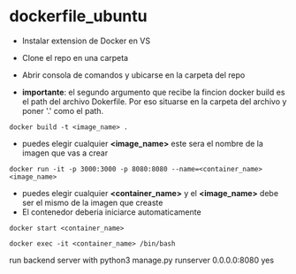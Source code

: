 # dockerfile_ubuntu

+ Instalar extension de Docker en VS
+ Clone el repo en una carpeta
+ Abrir consola de comandos y ubicarse en la carpeta del repo

+ __importante__: el segundo argumento que recibe la fincion docker build es el path del archivo Dokerfile. Por eso situarse en la carpeta del archivo y poner '.' como el path.
```
docker build -t <image_name> .
```
+ puedes elegir cualquier __<image_name>__ este sera el nombre de la imagen que vas a crear

```
docker run -it -p 3000:3000 -p 8080:8080 --name=<container_name> <image_name>
``` 
+ puedes elegir cualquier __<container_name>__ y el __<image_name>__ debe ser el mismo de la imagen que creaste
+ El contenedor deberia iniciarce automaticamente
```
docker start <container_name>
```
```
docker exec -it <container_name> /bin/bash
```

run backend server with python3 manage.py runserver 0.0.0.0:8080
yes